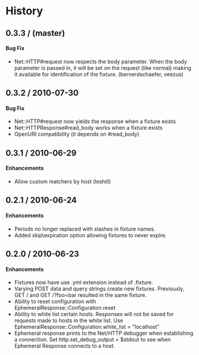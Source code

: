 History
=======

0.3.3 / (master)
----------------

#### Bug Fix

* Net::HTTP#request now respects the body parameter. When the body parameter is
  passed in, it will be set on the request (like normal) making it available
  for identification of the fixture. (bernerdschaefer, veezus)

0.3.2 / 2010-07-30
------------------

#### Bug Fix

* Net::HTTP#request now yields the response when a fixture exists
* Net::HTTPResponse#read\_body works when a fixture exists
* OpenURI compatibility (it depends on #read\_body)

0.3.1 / 2010-06-29
--------------

#### Enhancements

* Allow custom matchers by host (leshill)

0.2.1 / 2010-06-24
--------------

#### Enhancements

* Periods no longer replaced with slashes in fixture names.
* Added skip\expiration option allowing fixtures to never expire.

0.2.0 / 2010-06-23
--------------

#### Enhancements

* Fixtures now have use .yml extension instead of .fixture.
* Varying POST data and query strings create new fixtures. Previously, GET /
  and GET /?foo=bar resulted in the same fixture.
* Ability to reset configuration with EphemeralResponse::Configuration.reset
* Ability to white list certain hosts. Responses will not be saved for requests
  made to hosts in the white list.
  Use EphemeralResponse::Configuration.white\_list = "localhost"
* Ephemeral response prints to the Net/HTTP debugger when establishing a
  connection. Set http.set\_debug\_output = $stdout to see when Ephemeral
  Response connects to a host.
